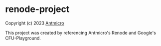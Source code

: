 # renode-project

Copyright (c) 2023 [Antmicro](https://www.antmicro.com)

This project was created by referencing Antmicro's Renode and Google's CFU-Playground.
